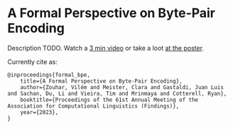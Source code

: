 # A Formal Perspective on Byte-Pair Encoding

Description TODO. Watch a [3 min video](https://www.youtube.com/watch?v=aB7oaS0rlvI) or take a loot [at the poster](meta/poster.pdf).

Currently cite as:
```
@inproceedings{formal_bpe, 
    title={A Formal Perspective on Byte-Pair Encoding},
    author={Zouhar, Vilém and Meister, Clara and Gastaldi, Juan Luis and Sachan, Du, Li and Vieira, Tim and Mrinmaya and Cotterell, Ryan},
    booktitle={Proceedings of the 61st Annual Meeting of the Association for Computational Linguistics (Findings)},
    year={2023},
}
```
